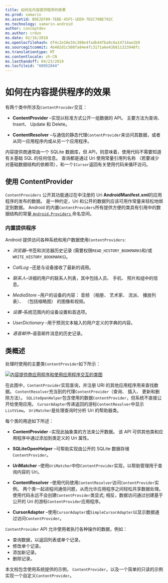 ```yaml
---
title: 如何在内容提供程序的效果
ms.prod: xamarin
ms.assetid: B9E2EF89-7EBE-45F5-1ED9-7D2C70BE792C
ms.technology: xamarin-android
author: conceptdev
ms.author: crdun
ms.date: 02/16/2018
ms.openlocfilehash: df4c2e10e34c308e4fadb44fba9c6a14714ae1b9
ms.sourcegitcommit: 4b402d1c508fa84e4fc3171a6e43b811323948fc
ms.translationtype: MT
ms.contentlocale: zh-CN
ms.lasthandoff: 04/23/2019
ms.locfileid: "60952844"
---
```

# <a name="how-content-providers-work"></a>如何在内容提供程序的效果

有两个类中所涉及`ContentProvider`交互：

- **ContentProvider** &ndash;实现以标准方式公开一组数据的 API。 主要方法为查询、 Insert、 Update 和 Delete。

- **ContentResolver** &ndash;与通信的静态代理`ContentProvider`来访问其数据，或者从同一应用程序内或从另一个应用程序。

内容提供商通常由一个 SQLite 数据库，但 API，则意味着，使用代码不需要知道有关基础 SQL 的任何信息。 查询都是通过 Uri 使用常量引用列名称 （若要减少对基础数据结构的依赖项），和一个`ICursor`返回有关使用代码来循环访问。


## <a name="consuming-a-contentprovider"></a>使用 ContentProvider

`ContentProviders` 公开其功能通过在中注册的 Uri **AndroidManifest.xml**的应用程序的发布的数据。 是一种约定，Uri 和公开的数据列应该可用作常量来轻松地绑定到数据。 Android 的内置`ContentProviders`所有提供方便的类具有引用中的数据结构的常量[ `Android.Providers` ](https://developer.xamarin.com/api/namespace/Android.Provider/)命名空间。



### <a name="built-in-providers"></a>内置提供程序

Android 提供访问各种系统和用户数据使用`ContentProviders`:

- *浏览器*&ndash;书签和浏览器历史记录 (需要权限`READ_HISTORY_BOOKMARKS`和/或`WRITE_HISTORY_BOOKMARKS`)。

- *CallLog* &ndash;还是与设备接收了最新的调用。

- *联系人*&ndash;详细的用户的联系人列表，其中包括人员、 手机、 照片和组中的信息。

- *MediaStore* &ndash;用户的设备的内容： 音频 （相册、 艺术家、 流派、 播放列表）、 （包括缩略图） 的图像和视频。

- *设置*&ndash;系统范围内的设备设置和首选项。

- *UserDictionary* &ndash;用于预测文本输入的用户定义的字典的内容。

- *语音邮件*&ndash;语音邮件消息的历史记录。



## <a name="classes-overview"></a>类概述

处理时使用的主要类`ContentProvider`如下所示：

[![内容提供商应用程序和使用应用程序交互的类图](how-it-works-images/classdiagram1.png)](how-it-works-images/classdiagram1.png#lightbox)

在此图中，`ContentProvider`实现查询，并注册 URI 的其他应用程序用来查找数据。 `ContentResolver`充当到的代理`ContentProvider`（查询、 插入、 更新和删除方法）。 `SQLiteOpenHelper`包含使用的数据`ContentProvider`，但系统不直接公开给使用应用。
`CursorAdapter`传递返回的游标`ContentResolver`中显示`ListView`。 `UriMatcher`是处理查询时分析 Uri 的帮助器类。

每个类的用途如下所述：

- **ContentProvider** &ndash;实现此抽象类的方法来公开数据。 该 API 可供其他类和应用程序中通过添加到类定义的 Uri 属性。

- **SQLiteOpenHelper** &ndash;可帮助实现由公开的 SQLite 数据存储`ContentProvider`。

- **UriMatcher** &ndash;使用`UriMatcher`中你`ContentProvider`实现，以帮助管理用于查询内容的 Uri。

- **ContentResolver** &ndash;使用代码使用`ContentResolver`访问`ContentProvider`实例。 两个类一起进程间通信问题，从而允许应用程序之间轻松共享数据处理。 使用代码永远不会创建`ContentProvider`类显式; 相反，数据访问通过创建基于公开的 Uri 的游标`ContentProvider`应用程序。

- **CursorAdapter** &ndash;使用`CursorAdapter`或`SimpleCursorAdapter`以显示数据通过访问`ContentProvider`。

`ContentProvider` API 允许使用者执行各种操作的数据，例如：

-  查询数据，以返回列表或单个记录。
-  修改单个记录。
-  添加新记录。
-  删除记录。

本文档包含使用系统提供的示例， `ContentProvider`，以及一个简单的只读的示例实现一个自定义`ContentProvider`。

